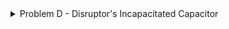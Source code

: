 <details>
<summary>Problem D - Disruptor's Incapacitated Capacitor</summary>

Problem Setter: [Syed Rifat Raiyan](https://codeforces.com/profile/Starscream-11813)  
Estimated Difficulty: 1400  
Tag(s): Geometry

<details>

<summary>Hint 1</summary>

Focus on a single string; all strings behave the same due to symmetry.

</details>

<details>
<summary>Hint 2</summary>

After rotation by $\theta$, how far apart are the two attachment points around the $+ve$ plate? Think about the chord length of a circle of radius $r$.

</details>

<details>
<summary>Hint 3</summary>

Once you know this lateral distance, combine it with the unknown plate separation $d$ and the known string length $L$ using the Pythagorean theorem in 3D.

</details>

<details>
<summary>Hint 4</summary>
Be careful with angle units. Most programming languages expect trigonometric functions to use radians, not degrees.

</details>

<details>
<summary>Solution</summary>

The problem is essentially geometric. We are dealing with two circular plates of a capacitor, each with radius $r$, connected by several strings of equal length $L$. When the $+ve$ plate is rotated by an angle $\theta$, we need to compute the resulting distance $d$ between the plates. Each string connects two corresponding points on the edges of the two plates. Before rotation, the endpoints of a string align along the same radius. After rotating the $+ve$ plate by $\theta$, the two endpoints of a string on the two plates are no longer aligned but are separated by an angular difference of $\theta$.

![dic_pic](./images/DIC_solution4.png)

Consider the two attachment points on the edges after rotation. Both points lie on a circle of radius $r$ centered at the axis of rotation, but separated by angle $\theta$. Hence, the distance $x$ between these two points is the chord length of a circle which can be obtained by the cosine rule of triangles as follows,

$x = \sqrt{r^2 + r^2 - 2r^2 \cos\theta} = \sqrt{2r^2 (1 - \cos\theta)}$

Now, each string forms the hypotenuse of a right triangle whose legs are:

- the distance between the two points on the $+ve$ plate's edge, $x$, and
- the distance between the plates, $d$.

Thus, by Pythagoras' theorem, $L^2 = d^2 + x^2$.

Substituting $x^2 = 2r^2(1 - \cos\theta)$ gives,

$L^2 = d^2 + 2r^2(1 - \cos\theta)$

Rearranging for $d$, we get,

$d = \sqrt{L^2 - 2r^2(1 - \cos\theta)}$

This is the required distance between the plates.

<details>
<summary>Code</summary>

```cpp
#include <bits/stdc++.h>
using namespace std;

#define SQR(a)                  ((a)*(a))
#define Godspeed                ios_base::sync_with_stdio(0);cin.tie(NULL)
#define urs(r...)               typename decay<decltype(r)>::type
#define REP(i,b)                for(urs(b) i=0;i<b;i++)
#define all(a)                  a.begin(),a.end()
#define Bye                     return 0
#define ll                      long long
#define LD                      long double
#define PI                      acos(-1.0)

int main()
{
    Godspeed;
    int Tests=1;
    cin>>Tests;
    while(Tests--)
    {
        ll r,L,theta;
        cin>>r>>L>>theta;
        LD theta_rad=theta*PI/180.0;
        LD res=sqrt(SQR(L)-(2.0*SQR(r)*(1.0-cos(theta_rad))));
        cout<<fixed<<setprecision(7)<<res<<endl;
    }
    Bye;
}
```

</details>
</details>
</details>
